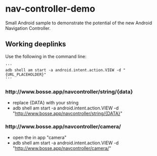 # nav-controller-demo

Small Android sample to demonstrate the potential of the new Android Navigation Controller.


## Working deeplinks

Use the following in the command line:
    
    '''
    adb shell am start -a android.intent.action.VIEW -d "{URL_PLACEHOLDER}" 
    '''
    
### http://<i></i>w<i></i>ww.bosse.app/navcontroller/string/{data}
- replace {DATA} with your string
- adb shell am start -a android.intent.action.VIEW -d "http://www.bosse.app/navcontroller/string/{DATA}"


### http://<i></i>w<i></i>ww.bosse.app/navcontroller/camera/
- open the in app "camera"
- adb shell am start -a android.intent.action.VIEW -d "http://www.bosse.app/navcontroller/camera/"

